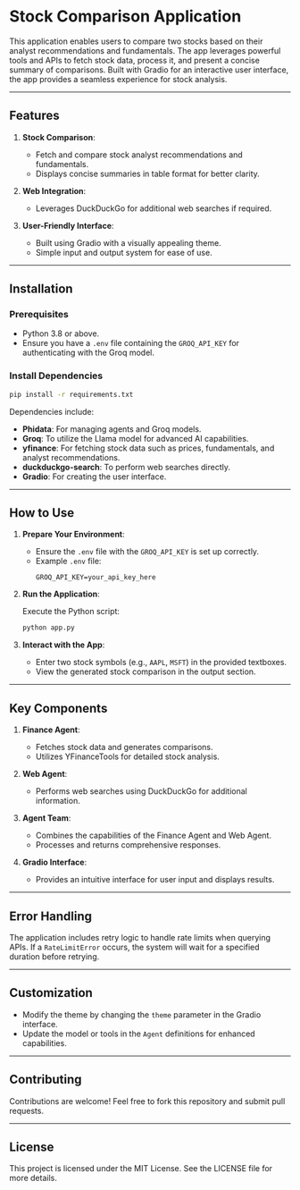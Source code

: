 # Stock Comparison Application

This application enables users to compare two stocks based on their analyst recommendations and fundamentals. The app leverages powerful tools and APIs to fetch stock data, process it, and present a concise summary of comparisons. Built with Gradio for an interactive user interface, the app provides a seamless experience for stock analysis.

---

## Features

1. **Stock Comparison**:
   - Fetch and compare stock analyst recommendations and fundamentals.
   - Displays concise summaries in table format for better clarity.

2. **Web Integration**:
   - Leverages DuckDuckGo for additional web searches if required.

3. **User-Friendly Interface**:
   - Built using Gradio with a visually appealing theme.
   - Simple input and output system for ease of use.

---

## Installation

### Prerequisites

- Python 3.8 or above.
- Ensure you have a `.env` file containing the `GROQ_API_KEY` for authenticating with the Groq model.

### Install Dependencies

```bash
pip install -r requirements.txt
```

Dependencies include:

- **Phidata**: For managing agents and Groq models.
- **Groq**: To utilize the Llama model for advanced AI capabilities.
- **yfinance**: For fetching stock data such as prices, fundamentals, and analyst recommendations.
- **duckduckgo-search**: To perform web searches directly.
- **Gradio**: For creating the user interface.

---

## How to Use

1. **Prepare Your Environment**:
   - Ensure the `.env` file with the `GROQ_API_KEY` is set up correctly.
   - Example `.env` file:
     ```env
     GROQ_API_KEY=your_api_key_here
     ```

2. **Run the Application**:

   Execute the Python script:

   ```bash
   python app.py
   ```

3. **Interact with the App**:
   - Enter two stock symbols (e.g., `AAPL`, `MSFT`) in the provided textboxes.
   - View the generated stock comparison in the output section.

---

## Key Components

1. **Finance Agent**:
   - Fetches stock data and generates comparisons.
   - Utilizes YFinanceTools for detailed stock analysis.

2. **Web Agent**:
   - Performs web searches using DuckDuckGo for additional information.

3. **Agent Team**:
   - Combines the capabilities of the Finance Agent and Web Agent.
   - Processes and returns comprehensive responses.

4. **Gradio Interface**:
   - Provides an intuitive interface for user input and displays results.

---

## Error Handling

The application includes retry logic to handle rate limits when querying APIs. If a `RateLimitError` occurs, the system will wait for a specified duration before retrying.

---

## Customization

- Modify the theme by changing the `theme` parameter in the Gradio interface.
- Update the model or tools in the `Agent` definitions for enhanced capabilities.

---

## Contributing

Contributions are welcome! Feel free to fork this repository and submit pull requests.

---

## License

This project is licensed under the MIT License. See the LICENSE file for more details.

